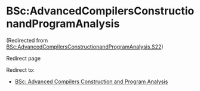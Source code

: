 






BSc:AdvancedCompilersConstructionandProgramAnalysis
===================================================



(Redirected from [BSc:AdvancedCompilersConstructionandProgramAnalysis.S22](/index.php?title=BSc:AdvancedCompilersConstructionandProgramAnalysis.S22&redirect=no "BSc:AdvancedCompilersConstructionandProgramAnalysis.S22"))  

Redirect page


Redirect to:

* [BSc: Advanced Compilers Construction and Program Analysis](/index.php/BSc:_Advanced_Compilers_Construction_and_Program_Analysis "BSc: Advanced Compilers Construction and Program Analysis")









